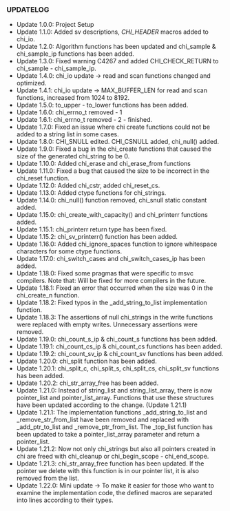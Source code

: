 ### UPDATELOG

* Update 1.0.0: Project Setup
* Update 1.1.0: Added sv descriptions, _CHI_HEADER_ macros added to chi_io.
* Update 1.2.0: Algorithm functions has been updated and chi_sample & chi_sample_ip functions has been added.
* Update 1.3.0: Fixed warning C4267 and added CHI_CHECK_RETURN to chi_sample - chi_sample_ip.
* Update 1.4.0: chi_io update -> read and scan functions changed and optimized. 
* Update 1.4.1: chi_io update -> MAX_BUFFER_LEN for read and scan functions, increased from 1024 to 8192.
* Update 1.5.0: to_upper - to_lower functions has been added.
* Update 1.6.0: chi_errno_t removed - 1
* Update 1.6.1: chi_errno_t removed - 2 - finished.
* Update 1.7.0: Fixed an issue where chi create functions could not be added to a string list in some cases.
* Update 1.8.0: CHI_SNULL edited. CHI_CSNULL added, chi_null() added.
* Update 1.9.0: Fixed a bug in the chi_create functions that caused the size of the generated chi_string to be 0.
* Update 1.10.0: Added chi_erase and chi_erase_from functions
* Update 1.11.0: Fixed a bug that caused the size to be incorrect in the chi_reset function. 
* Update 1.12.0: Added chi_cstr, added chi_reset_cs.
* Update 1.13.0: Added ctype functions for chi_strings.
* Update 1.14.0: chi_null() function removed, chi_snull static constant added.
* Update 1.15.0: chi_create_with_capacity() and chi_printerr functions added.
* Update 1.15.1: chi_printerr return type has been fixed.
* Update 1.15.2: chi_sv_printerr() function has been added.
* Update 1.16.0: Added chi_ignore_spaces function to ignore whitespace characters for some ctype functions.
* Update 1.17.0: chi_switch_cases and chi_switch_cases_ip has been added.
* Update 1.18.0: Fixed some pragmas that were specific to msvc compilers. Note that: Will be fixed for more compilers in the future.
* Update 1.18.1: Fixed an error that occurred when the size was 0 in the chi_create_n function.
* Update 1.18.2: Fixed typos in the _add_string_to_list implementation function.
* Update 1.18.3: The assertions of null chi_strings in the write functions were replaced with empty writes. Unnecessary assertions were removed.
* Update 1.19.0: chi_count_s_ip & chi_count_s functions has been added.
* Update 1.19.1: chi_count_cs_ip & chi_count_cs functions has been added.
* Update 1.19.2: chi_count_sv_ip & chi_count_sv functions has been added.
* Update 1.20.0: chi_split function has been added.
* Update 1.20.1: chi_split_c, chi_split_s, chi_split_cs, chi_split_sv functions has been added.
* Update 1.20.2: chi_str_array_free has been added.
* Update 1.21.0: Instead of string_list and string_list_array, there is now pointer_list and pointer_list_array. Functions that use these structures have been updated according to the change. (Update 1.21.1)
* Update 1.21.1: The implementation functions _add_string_to_list and _remove_str_from_list have been removed and replaced with _add_ptr_to_list and _remove_ptr_from_list. The _top_list function has been updated to take a pointer_list_array parameter and return a pointer_list.
* Update 1.21.2: Now not only chi_strings but also all pointers created in chi are freed with chi_cleanup or chi_begin_scope - chi_end_scope.
* Update 1.21.3: chi_str_array_free function has been updated. If the pointer we delete with this function is in our pointer list, it is also removed from the list.
* Update 1.22.0: Mini update -> To make it easier for those who want to examine the implementation code, the defined macros are separated into lines according to their types.